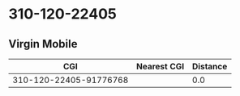 # 310-120-22405
## Virgin Mobile


| CGI | Nearest CGI | Distance |
|-----|-------------|----------|
| 310-120-22405-91776768 |  | 0.0 |
